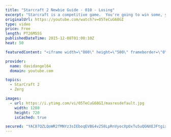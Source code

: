 ```yaml
---
title: "Starcraft 2 Newbie Guide - 010 - Losing"
excerpt: "Starcraft is a competitive game.  You're going to win some, you're going to lose some.  When you win a game, you feel good, and that's awesome.  But how do you react to losing a game?  How you react to losing in a competitive game like Starcraft 2 is an important consideration.  The biggest concept is"
originalUrl: https://youtube.com/watch?v=05TeCuG68GI
type: video
price: Free
length: PT26M55S
publishedDateTime: 2015-12-08T01:00:10Z
heat: 50

featuredContent: "<iframe width=\"800\" height=\"500\" frameborder=\"0\" src=\"https://www.youtube.com/embed/05TeCuG68GI\" allow=\"accelerometer; autoplay; encrypted-media; gyroscope; picture-in-picture\" allowfullscreen></iframe>"

provider:
  name: davidangel64
  domain: youtube.com

topics:
  - StarCraft 2
  - Zerg

images:
  - url: https://i.ytimg.com/vi/05TeCuG68GI/maxresdefault.jpg
    width: 1280
    height: 720
    isCached: true

secured: "YAC87QZLQoWR2fMNYz3sIEboqEVBG4v258LpRnVyocXpOxTu5uQGNXEJFtgixttXE40CDDTQ4ad+rG411XJcjpwXoJ5nPs0uwirz4pf+eIoYyV5tkw8l2zCruHiYFPs8iWkCkADypl5+Z6+l1Tcd2HN9FGx8/sh/IbVZfoViTYGWji+bBQNLFD7vyl62YjA+4I6JagzAi9sABP38mTwiKU/2vP5UQD1MdVBrhV0srOmsumed4+pq5SJcaTnflk0La3Vh+kYg+tSL5PkXTZ+LFKHJTo/5U/m3oHFiVd9wkooiVZwiLf3cX/MyliG/Ry7qPcDRKmKVkyL37dEeSSs0b3Sub1rj31l6YWe2I96n5Zgxl42qvF+ZG53qkfyigcyU5gjyMhT536HHMmh6AmSDEcX37hs3X+h57YSLXO/pf8I=;HpeKuRrC1XnDL+VbW1GiLA=="
---
```


